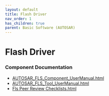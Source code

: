 ```yaml
---
layout: default
title: Flash Driver
nav_order: 1
has_children: true
parent: Basic Software (AUTOSAR)
---
```

# Flash Driver
### Component Documentation

- [AUTOSAR_FLS_Component_UserManual.html](doc/AUTOSAR_FLS_Component_UserManual.html)
- [AUTOSAR_FLS_Tool_UserManual.html](doc/AUTOSAR_FLS_Tool_UserManual.html)
- [Fls Peer Review Checklists.html](doc/Fls%20Peer%20Review%20Checklists.html)

